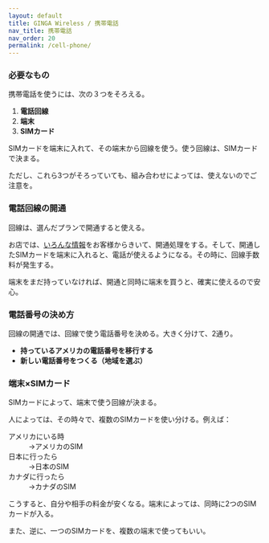 ```yaml
---
layout: default
title: GINGA Wireless / 携帯電話
nav_title: 携帯電話
nav_order: 20
permalink: /cell-phone/
---
```

<main>
  <div class="container">
    <div class="row">
      <article class="col-md-4">
        <div class="panel panel-default">
          <div class="panel-heading">
            <h3 class="panel-title">必要なもの</h3>
          </div>
          <div class="panel-body">
            <p>携帯電話を使うには、次の３つをそろえる。</p>
            <ol>
              <li><strong>電話回線</strong></li>
              <li><strong>端末</strong></li>
              <li><strong>SIMカード</strong></li>
            </ol>
            <p>SIMカードを端末に入れて、その端末から回線を使う。使う回線は、SIMカードで決まる。</p>
            <p>ただし、これら3つがそろっていても、組み合わせによっては、使えないのでご注意を。</p>
          </div>
        </div>
      </article>
      <article class="col-md-4">
        <div class="panel panel-default">
          <div class="panel-heading">
            <h3 class="panel-title">電話回線の開通</h3>
          </div>
          <div class="panel-body">
            <p>回線は、選んだプランで開通すると使える。</p>
            <p>お店では、<a href="#about-phone-number">いろんな情報</a>をお客様からきいて、開通処理をする。そして、開通したSIMカードを端末に入れると、電話が使えるようになる。その時に、回線手数料が発生する。</p>
            <p>端末をまだ持っていなければ、開通と同時に端末を買うと、確実に使えるので安心。</p>
          </div>
        </div>
      </article>
      <article id="about-phone-number" class="col-md-4">
        <div class="panel panel-default">
          <div class="panel-heading">
            <h3 class="panel-title">電話番号の決め方</h3>
          </div>
          <div class="panel-body">
            <p>回線の開通では、回線で使う電話番号を決める。大きく分けて、2通り。</p>
            <ul>
              <li><strong>持っているアメリカの電話番号を移行する</strong></li>
              <li><strong>新しい電話番号をつくる（地域を選ぶ）</strong></li>
            </ul>
          </div>
        </div>
      </article>
      <article class="col-md-4">
        <div class="panel panel-default">
          <div class="panel-heading">
            <h3 class="panel-title">端末×SIMカード</h3>
          </div>
          <div class="panel-body">
            <p>SIMカードによって、端末で使う回線が決まる。</p>
            <p>人によっては、その時々で、複数のSIMカードを使い分ける。例えば：</p>
            <dl class="dl-horizontal">
            <dt>アメリカにいる時</dt><dd>→アメリカのSIM</dd>
            <dt>日本に行ったら</dt><dd>→日本のSIM</dd>
            <dt>カナダに行ったら</dt><dd>→カナダのSIM</dd>
            </dl>
            <p>こうすると、自分や相手の料金が安くなる。端末によっては、同時に2つのSIMカードが入る。</p>
            <p>また、逆に、一つのSIMカードを、複数の端末で使ってもいい。</p>
          </div>
        </div>
      </article>
    </div>
  </div>
</main>

